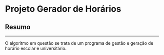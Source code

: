 # Projeto Gerador de Horários


## Resumo
---

O algoritmo em questão se trata de um programa de gestão e geração de horário escolar e universitário.